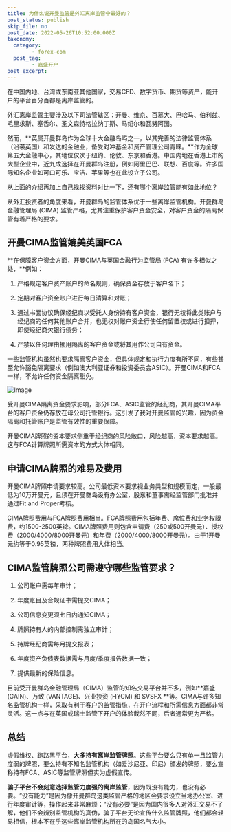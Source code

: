 ```yaml
---
title: 为什么说开曼监管是外汇离岸监管中最好的？
post_status: publish
skip_file: no
post_date: 2022-05-26T10:52:00.000Z
taxonomy:
  category:
        - forex-com
  post_tag:
        - 嘉盛开户
post_excerpt: 
---
```

在中国内地、台湾或东南亚其他国家，交易CFD、数字货币、期货等资产，能开户的平台百分百都是离岸监管的。

外汇离岸监管主要涉及以下司法管辖区：开曼、维京、百慕大、巴哈马、伯利兹、毛里求斯、塞舌尔、圣文森特格拉纳丁斯、马绍尔和瓦努阿图。

然而，**英属开曼群岛作为全球十大金融岛屿之一，以其完善的法律监管体系（沿袭英国）和发达的金融业，备受对冲基金和资产管理公司青睐。**作为全球第五大金融中心，其地位仅次于纽约、伦敦、东京和香港。中国内地在香港上市的大型企业中，近九成选择在开曼群岛注册，例如阿里巴巴、联想、百度等。许多国际知名企业如可口可乐、宝洁、苹果等也在此设立子公司。

从上面的介绍再加上自己找找资料对比一下，还有哪个离岸监管能有如此地位？

从外汇投资者的角度来看，开曼群岛的监管体系优于一些离岸监管机构。开曼群岛金融管理局 (CIMA) 监管严格，尤其注重保护客户资金安全，对客户资金的隔离保管有着严格的要求。

## 开曼CIMA监管媲美英国FCA

**在保障客户资金方面，开曼CIMA与英国金融行为监管局 (FCA) 有许多相似之处，**例如：

1. 严格规定客户资产账户的命名规则，确保资金存放于客户名下；

1. 定期对客户资金账户进行每日清算和对账；

1. 通过书面协议确保经纪商以受托人身份持有客户资金，银行无权将此类账户与经纪商的任何其他账户合并，也无权对账户资金行使任何留置权或进行扣押，即使经纪商欠银行债务；

1. 严禁以任何理由挪用隔离的客户资金或将其用作公司自有资金。

一些监管机构虽然也要求隔离客户资金，但具体规定和执行力度有所不同，有些甚至允许豁免隔离要求（例如澳大利亚证券和投资委员会ASIC）。开曼CIMA和FCA一样，不允许任何资金隔离豁免。

![Image](https://prod-files-secure.s3.us-west-2.amazonaws.com/39ed1227-6d7d-4570-be36-9ccd4a2c4241/bd849744-3fcb-4a37-8312-357962c8f065/image.png?X-Amz-Algorithm=AWS4-HMAC-SHA256&X-Amz-Content-Sha256=UNSIGNED-PAYLOAD&X-Amz-Credential=AKIAT73L2G45HZZMZUHI%2F20240927%2Fus-west-2%2Fs3%2Faws4_request&X-Amz-Date=20240927T221441Z&X-Amz-Expires=3600&X-Amz-Signature=9a817992752bc75eeb3c7400d3e08d09ffb2ff8e1a75ccde0d8a9da1f256caae&X-Amz-SignedHeaders=host&x-id=GetObject)

受开曼CIMA隔离资金要求影响，部分FCA、ASIC监管的经纪商，其开曼CIMA平台的客户资金仍存放在母公司托管银行。这引发了我对开曼监管的兴趣，因为资金隔离和托管账户是监管有效性的重要保障。

开曼CIMA牌照的资本要求侧重于经纪商的风险敞口，风险越高，资本要求越高。这与FCA计算牌照所需资本的方式大体相同。

## **申请CIMA牌照的难易及费用**

开曼CIMA牌照申请要求较高。公司最低资本要求视业务类型和规模而定，一般最低为10万开曼元，且须在开曼群岛设有办公室，股东和董事需经监管部门批准并通过Fit and Proper考核。

CIMA牌照费用与FCA牌照费用相当。FCA牌照费用包括年费、席位费和业务权限费，约1500-2500英镑。CIMA牌照费用则包含申请费（250或500开曼元）、授权费（2000/4000/8000开曼元）和年费（2000/4000/8000开曼元）。由于1开曼元约等于0.95英镑，两种牌照费用大体相当。

## CIMA监管牌照公司需遵守哪些监管要求？

1. 公司账户需每年审计；

1. 年度账目及合规证书需提交CIMA；

1. 公司信息变更须七日内通知CIMA；

1. 牌照持有人的内部控制需独立审计；

1. 持牌经纪商需每月提交报表；

1. 年度资产负债表数据需与月度/季度报告数据一致；

1. 提供最新的保险信息。

目前受开曼群岛金融管理局（CIMA）监管的知名交易平台并不多，例如**嘉盛 (GAIN)、万致 (VANTAGE)、兴业投资 (HYCM) 和 SVSFX **等。CIMA与许多知名监管机构一样，采取有利于客户的监管措施，在开户流程和所需信息方面都非常灵活。这一点与在英国或瑞士监管下开户的体验截然不同，后者通常更为严格。

## 总结

虚假维权、跑路黑平台，**大多持有离岸监管牌照**。这些平台要么只有单一且监管力度弱的牌照，要么持有不知名监管机构（如爱沙尼亚、印尼）颁发的牌照，要么宣称持有FCA、ASIC等监管牌照但实为虚假宣传。

**骗子平台不会刻意选择监管力度强的离岸监管**，因为既没有能力，也没有必要。“没有能力”是因为像开曼群岛这类监管严格的地区会要求设立当地办公室、进行年度审计等，操作起来非常麻烦；“没有必要”是因为国内很多人对外汇交易不了解，他们不会辨别监管机构的真伪，骗子平台无论宣传什么监管牌照，他们都会轻易相信，根本不在乎这些离岸监管机构所在的岛国名气大小。
